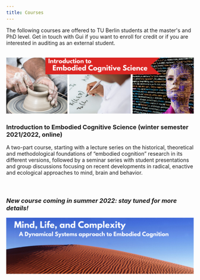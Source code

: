 ```yaml
---
title: Courses
---
```


The following courses are offered to TU Berlin students at the master's and PhD level. Get in touch with Gui if you want to enroll for credit or if you are interested in auditing as an external student. 
<br>
<br>

<img src="/TU-embodied-cogsci.png" title="Intro to Embodied CogSci course logo" alt="Intro to Embodied CogSci course logo" />

### Introduction to Embodied Cognitive Science (winter semester 2021/2022, online) ###
A two-part course, starting with a lecture series on the historical, theoretical and methodological foundations of “embodied cognition” research in its different versions, followed by a seminar series with student presentations and group discussions focusing on recent developments in radical, enactive and ecological approaches to mind, brain and behavior.
<br>
<br>
<br>

### *New course coming in summer 2022: stay tuned for more details!* ###

<img src="/course-TU-mind-life-complexity.png" title="Mind, Life, and Complexity course logo" alt="Mind, Life, and Complexity course logo" />
